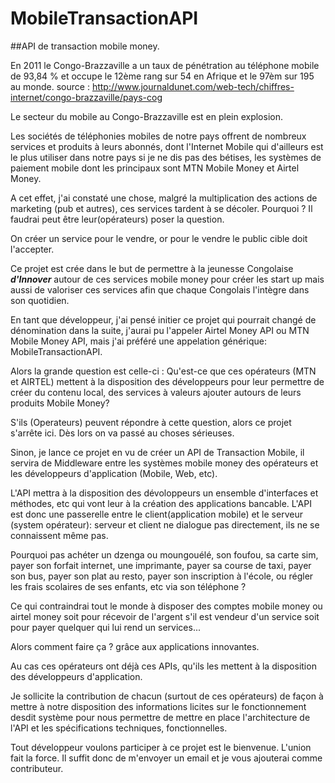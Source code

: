 # MobileTransactionAPI

##API de transaction mobile money.


En 2011 le Congo-Brazzaville a un taux de pénétration au téléphone mobile	de 93,84 % et occupe le 12ème rang
sur 54 en Afrique et le 97èm sur 195 au monde.
source : http://www.journaldunet.com/web-tech/chiffres-internet/congo-brazzaville/pays-cog


Le secteur du mobile au Congo-Brazzaville est en plein explosion.


Les sociétés de téléphonies mobiles de notre pays offrent de nombreux services et produits à leurs abonnés, 
dont l'Internet Mobile qui d'ailleurs est le plus utiliser dans notre pays si je ne dis pas des bétises, 
les systèmes de paiement mobile dont les principaux sont MTN Mobile Money et Airtel Money.


A cet effet, j'ai constaté une chose, malgré la multiplication des actions de marketing (pub et autres),
ces services tardent à se décoler. Pourquoi ? Il faudrai peut être leur(opérateurs) poser la question.


On créer un service pour le vendre, or pour le vendre le public cible doit l'accepter.


Ce projet est crée dans le but de permettre à la jeunesse Congolaise ***d'Innover*** autour de ces services mobile money
pour créer les start up mais aussi de valoriser ces services afin que chaque Congolais l'intègre dans son quotidien.


En tant que développeur, j'ai pensé initier ce projet qui pourrait changé de dénomination dans la suite, j'aurai 
pu l'appeler Airtel Money API ou MTN Mobile Money API, mais j'ai préféré une appelation générique: MobileTransactionAPI.


Alors la grande question est celle-ci : Qu'est-ce que ces opérateurs (MTN et AIRTEL) mettent à la disposition des
développeurs pour leur permettre de créer du contenu local, des services à valeurs ajouter autours de leurs produits Mobile Money?


S'ils (Operateurs) peuvent répondre à cette question, alors ce projet s'arrête ici. Dès lors on va passé au choses sérieuses.


Sinon, je lance ce projet en vu de créer un API de Transaction Mobile, il servira de Middleware entre les systèmes mobile money
des opérateurs et les développeurs d'application (Mobile, Web, etc).


L'API mettra à la disposition des dévoloppeurs un ensemble d'interfaces et méthodes, etc qui vont leur à la création
des applications bancable. L'API est donc une passerelle entre le client(application mobile) et le serveur (system opérateur):
serveur et client ne dialogue pas directement, ils ne se connaissent même pas.


Pourquoi pas achéter un dzenga ou moungouélé, son foufou, sa carte sim, payer son forfait internet, une imprimante, 
payer sa course de taxi, payer son bus, payer son plat au resto, payer son inscription à l'école, ou régler les
frais scolaires de ses enfants, etc via son téléphone ?

Ce qui contraindrai tout le monde à disposer des comptes mobile money ou airtel money soit pour récevoir de l'argent
s'il est vendeur d'un service soit pour payer quelquer qui lui rend un services...

Alors comment faire ça ? grâce aux applications innovantes.


Au cas ces opérateurs ont déjà ces APIs, qu'ils les mettent à la disposition des développeurs d'application.


Je sollicite la contribution de chacun (surtout de ces opérateurs) de façon à mettre à notre disposition 
des informations licites sur le fonctionnement desdit système pour nous permettre de mettre en place l'architecture 
de l'API et les spécifications techniques, fonctionnelles.


Tout développeur voulons participer à ce projet est le bienvenue. L'union fait la force.
Il suffit donc de m'envoyer un email et je vous ajouterai comme contributeur.


